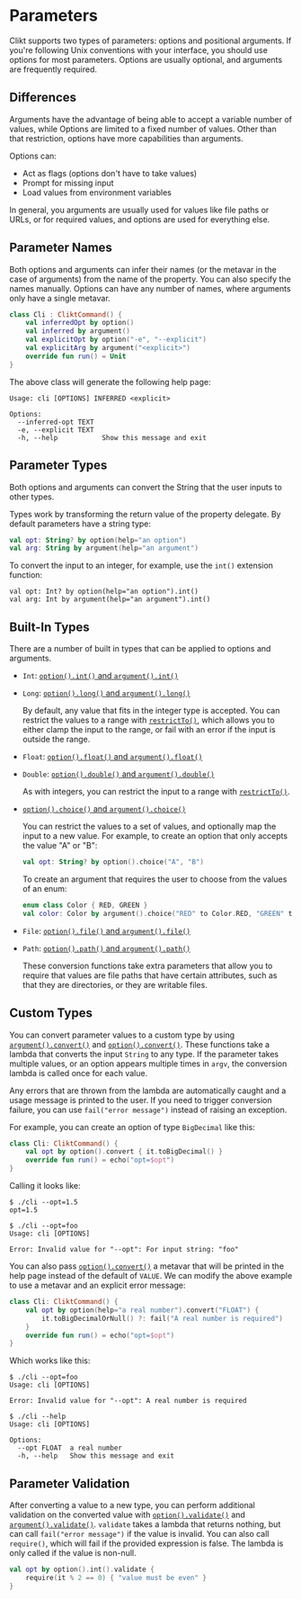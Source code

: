 # Parameters

Clikt supports two types of parameters: options and positional
arguments. If you're following Unix conventions with your interface, you
should use options for most parameters. Options are usually optional,
and arguments are frequently required.

## Differences

Arguments have the advantage of being able to accept a variable number
of values, while Options are limited to a fixed number of values. Other
than that restriction, options have more capabilities than arguments.

Options can:

* Act as flags (options don't have to take values)
* Prompt for missing input
* Load values from environment variables

In general, you arguments are usually used for values like file paths or
URLs, or for required values, and options are used for everything else.

## Parameter Names

Both options and arguments can infer their names (or the metavar in the
case of arguments) from the name of the property. You can also specify
the names manually. Options can have any number of names, where
arguments only have a single metavar.

```kotlin
class Cli : CliktCommand() {
    val inferredOpt by option()
    val inferred by argument()
    val explicitOpt by option("-e", "--explicit")
    val explicitArg by argument("<explicit>")
    override fun run() = Unit
}
```

The above class will generate the following help page:

```
Usage: cli [OPTIONS] INFERRED <explicit>

Options:
  --inferred-opt TEXT
  -e, --explicit TEXT
  -h, --help           Show this message and exit
```

## Parameter Types

Both options and arguments can convert the String that the user inputs
to other types.

Types work by transforming the return value of the property delegate. By
default parameters have a string type:

```kotlin
val opt: String? by option(help="an option")
val arg: String by argument(help="an argument")
```

To convert the input to an integer, for example, use the `int()`
extension function:

```kotiln
val opt: Int? by option(help="an option").int()
val arg: Int by argument(help="an argument").int()
```

## Built-In Types

There are a number of built in types that can be applied to options and
arguments.

* `Int`: [`option().int()` and `argument().int()`](api/clikt/com.github.ajalt.clikt.parameters.types/int.html)
* `Long`: [`option().long()` and `argument().long()`](api/clikt/com.github.ajalt.clikt.parameters.types/long.html)

  By default, any value that fits in the integer type is accepted. You
  can restrict the values to a range with [`restrictTo()`](api/clikt/com.github.ajalt.clikt.parameters.types/restrict-to.html), which
  allows you to either clamp the input to the range, or fail with an
  error if the input is outside the range.

* `Float`: [`option().float()` and `argument().float()`](api/clikt/com.github.ajalt.clikt.parameters.types/float.html)
* `Double`: [`option().double()` and `argument().double()`](api/clikt/com.github.ajalt.clikt.parameters.types/double.html)

  As with integers, you can restrict the input to a range with [`restrictTo()`](api/clikt/com.github.ajalt.clikt.parameters.types/restrict-to.html).

* [`option().choice()` and `argument().choice()`](api/clikt/com.github.ajalt.clikt.parameters.types/choice.html)

  You can restrict the values to a set of values, and optionally map the
  input to a new value. For example, to create an option that only
  accepts the value "A" or "B":

  ```kotlin
  val opt: String? by option().choice("A", "B")
  ```

  To create an argument that requires the user to choose from the values
  of an enum:

  ```kotlin
  enum class Color { RED, GREEN }
  val color: Color by argument().choice("RED" to Color.RED, "GREEN" to Color.GREEN)
  ```

* `File`: [`option().file()` and `argument().file()`](api/clikt/com.github.ajalt.clikt.parameters.types/file.html)
* `Path`: [`option().path()` and `argument().path()`](api/clikt/com.github.ajalt.clikt.parameters.types/path.html)

  These conversion functions take extra parameters that allow you to
  require that values are file paths that have certain attributes, such
  as that they are directories, or they are writable files.

## Custom Types

You can convert parameter values to a custom type by using [`argument().convert()`](api/clikt/com.github.ajalt.clikt.parameters.arguments/convert.html) and [`option().convert()`](api/clikt/com.github.ajalt.clikt.parameters.options/convert.html). These functions take a lambda that converts the input `String` to
any type. If the parameter takes multiple values, or an option appears
multiple times in `argv`, the conversion lambda is called once for each
value.

Any errors that are thrown from the lambda are automatically caught and
a usage message is printed to the user. If you need to trigger
conversion failure, you can use `fail("error message")` instead of
raising an exception.

For example, you can create an option of type `BigDecimal` like this:

```kotlin
class Cli: CliktCommand() {
    val opt by option().convert { it.toBigDecimal() }
    override fun run() = echo("opt=$opt")
}
```

Calling it looks like:

```
$ ./cli --opt=1.5
opt=1.5

$ ./cli --opt=foo
Usage: cli [OPTIONS]

Error: Invalid value for "--opt": For input string: "foo"
```

You can also pass [`option().convert()`](api/clikt/com.github.ajalt.clikt.parameters.options/convert.html) a metavar that will be printed in the help page instead of the
default of `VALUE`. We can modify the above example to use a metavar and
an explicit error message:

```kotlin
class Cli: CliktCommand() {
    val opt by option(help="a real number").convert("FLOAT") {
        it.toBigDecimalOrNull() ?: fail("A real number is required")
    }
    override fun run() = echo("opt=$opt")
}
```

Which works like this:

```
$ ./cli --opt=foo
Usage: cli [OPTIONS]

Error: Invalid value for "--opt": A real number is required

$ ./cli --help
Usage: cli [OPTIONS]

Options:
  --opt FLOAT  a real number
  -h, --help   Show this message and exit
```

## Parameter Validation

After converting a value to a new type, you can perform additional
validation on the converted value with [`option().validate()`](api/clikt/com.github.ajalt.clikt.parameters.options/validate.html) and [`argument().validate()`](api/clikt/com.github.ajalt.clikt.parameters.arguments/validate.html).
`validate` takes a lambda that returns nothing, but can call
`fail("error message")` if the value is invalid. You can also call
`require()`, which will fail if the provided expression is false. The
lambda is only called if the value is non-null.

```kotlin
val opt by option().int().validate {
    require(it % 2 == 0) { "value must be even" }
}
```
